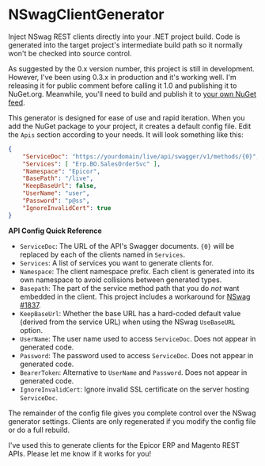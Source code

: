 # NSwagClientGenerator
Inject NSwag REST clients directly into your .NET project build. Code is generated into the target project's intermediate build path so it normally won't be checked into source control.

As suggested by the 0.x version number, this project is still in development. However, I've been using 0.3.x in production and it's working well. I'm releasing it for public comment before calling it 1.0 and publishing it to NuGet.org. Meanwhile, you'll need to build and publish it to [your own NuGet feed](https://docs.microsoft.com/en-us/nuget/hosting-packages/local-feeds).

This generator is designed for ease of use and rapid iteration. When you add the NuGet package to your project, it creates a default config file. Edit the `Apis` section according to your needs. It will look something like this:

```json
{
	"ServiceDoc": "https://yourdomain/live/api/swagger/v1/methods/{0}",
	"Services": [ "Erp.BO.SalesOrderSvc" ],
	"Namespace": "Epicor",
	"BasePath": "/live",
	"KeepBaseUrl": false,
	"UserName": "user",
	"Password": "p@ss",
	"IgnoreInvalidCert": true
}
```
**API Config Quick Reference**
* `ServiceDoc`: The URL of the API's Swagger documents. `{0}` will be replaced by each of the clients named in `Services`.
* `Services`: A list of services you want to generate clients for.
* `Namespace`: The client namespace prefix. Each client is generated into its own namespace to avoid collisions between generated types.
* `Basepath`: The part of the service method path that you do *not* want embedded in the client. This project includes a workaround for [NSwag #1837](https://github.com/RSuter/NSwag/issues/1837).
* `KeepBaseUrl`: Whether the base URL has a hard-coded default value (derived from the service URL) when using the NSwag `UseBaseURL` option.
* `UserName`: The user name used to access `ServiceDoc`. Does not appear in generated code.
* `Password`: The password used to access `ServiceDoc`. Does not appear in generated code.
* `BearerToken`: Alternative to `UserName` and `Password`. Does not appear in generated code.
* `IgnoreInvalidCert`: Ignore invalid SSL certificate on the server hosting `ServiceDoc`.

The remainder of the config file gives you complete control over the NSwag generator settings. Clients are only regenerated if you modify the config file or do a full rebuild.

I've used this to generate clients for the Epicor ERP and Magento REST APIs. Please let me know if it works for you!
